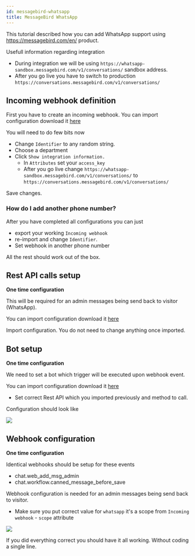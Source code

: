 ```yaml
---
id: messagebird-whatsapp
title: MessageBird WhatsApp
---
```


This tutorial described how you can add WhatsApp support using https://messagebird.com/en/ product.

Usefull information regarding integration

* During integration we will be using `https://whatsapp-sandbox.messagebird.com/v1/conversations/` sandbox address. 
* After you go live you have to switch to production `https://conversations.messagebird.com/v1/conversations/`

## Incoming webhook definition

First you have to create an incoming webhook. You can import configuration download it [here](/img/integration/messagebird-iwh.json?v=2)

You will need to do few bits now

* Change `Identifier` to any random string.
* Choose a department
* Click `Show integration information.`
  * In `Attributes` set your `access_key`
  * After you go live change `https://whatsapp-sandbox.messagebird.com/v1/conversations/` to `https://conversations.messagebird.com/v1/conversations/`

Save changes.

### How do I add another phone number?

After you have completed all configurations you can just

* export your working `Incoming webhook`
* re-import and change `Identifier`.
* Set webhook in another phone number

All the rest should work out of the box.

## Rest API calls setup

**One time configuration**

This will be required for an admin messages being send back to visitor (WhatsApp).

You can import configuration download it [here](/img/integration/messagebird-restapi.json)

Import configuration. You do not need to change anything once imported.

## Bot setup

**One time configuration**

We need to set a bot which trigger will be executed upon webhook event.

You can import configuration download it [here](/img/integration/messagebird-bot.json)

* Set correct Rest API which you imported previously and method to call.

Configuration should look like

![](/img/integration/messagbebird-bot.png)

## Webhook configuration

**One time configuration**

Identical webhooks should be setup for these events

* chat.web_add_msg_admin
* chat.workflow.canned_message_before_save

Webhook configuration is needed for an admin messages being send back to visitor.

* Make sure you put correct value for `whatsapp` it's a scope from `Incoming webhook` - `scope` attribute

![](/img/integration/messagebird-webhook.png)

If you did everything correct you should have it all working. Without coding a single line.

